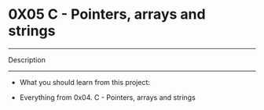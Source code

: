  # 0X05 C - Pointers, arrays and strings
 <hr>
 Description
  <hr>

 * What you should learn from this project:

 * Everything from 0x04. C - Pointers, arrays and strings
